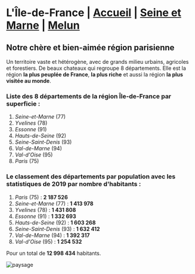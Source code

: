 # L'Île-de-France | [Accueil](index.md) | [Seine et Marne](mon-departement.md) | [Melun](ma-ville.md)

## Notre chère et bien-aimée région parisienne
 Un territoire vaste et hétérogène, avec de grands milieu urbains, agricoles et forestiers. De beaux chateaux qui regroupe 8 départements. Elle est la région **la plus peuplée de France**, **la plus riche** et aussi la région **la plus visitée au monde**.
 
 ### Liste des 8 départements de la région Île-de-France par superficie :
 1. *Seine-et-Marne* (77)
 2. *Yvelines* (78)
 3. *Essonne* (91)
 4. *Hauts-de-Seine* (92)
 5. *Seine-Saint-Denis* (93)
 6. *Val-de-Marne* (94)
 7. *Val-d'Oise*  (95)
 8. *Paris*  (75)

### Le classement des départements par population avec les statistiques de 2019 par nombre d'habitants :
1. *Paris* (75) : **2 187 526**
2. *Seine-et-Marne* (77) : **1 413 978**
3. *Yvelines* (78) : **1 431 808** 
4. *Essonne* (91) : **1 332 693**
5. *Hauts-de-Seine* (92) : **1 603 268** 
6. *Seine-Saint-Denis* (93) : **1 632 412**
7. *Val-de-Marne* (94) : **1 392 317**
8. *Val-d'Oise* (95) : **1 254 532**

Pour un total de **12 998 434** habitants.

![paysage](https://www.usinenouvelle.com/mediatheque/0/7/5/000353570_896x598_c.jpg)

